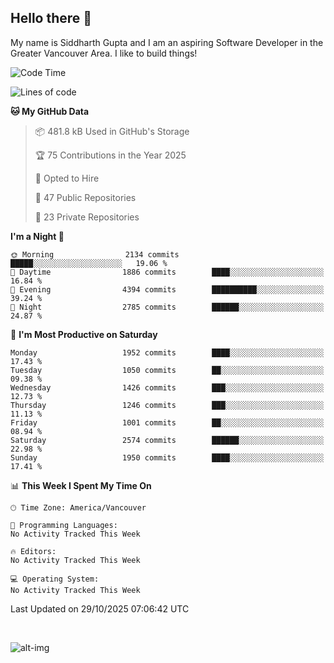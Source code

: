 ## Hello there :wave:

My name is Siddharth Gupta and I am an aspiring Software Developer in the Greater Vancouver Area. I like to build things!

<!-- ![gif](https://github.com/siddg97/siddg97/blob/master/dino.gif) -->

<!--START_SECTION:waka-->
![Code Time](http://img.shields.io/badge/Code%20Time-2%2C120%20hrs%208%20mins-blue)

![Lines of code](https://img.shields.io/badge/From%20Hello%20World%20I%27ve%20Written-15.8%20million%20lines%20of%20code-blue)

**🐱 My GitHub Data** 

> 📦 481.8 kB Used in GitHub's Storage 
 > 
> 🏆 75 Contributions in the Year 2025
 > 
> 💼 Opted to Hire
 > 
> 📜 47 Public Repositories 
 > 
> 🔑 23 Private Repositories 
 > 
**I'm a Night 🦉** 

```text
🌞 Morning                2134 commits        █████░░░░░░░░░░░░░░░░░░░░   19.06 % 
🌆 Daytime                1886 commits        ████░░░░░░░░░░░░░░░░░░░░░   16.84 % 
🌃 Evening                4394 commits        ██████████░░░░░░░░░░░░░░░   39.24 % 
🌙 Night                  2785 commits        ██████░░░░░░░░░░░░░░░░░░░   24.87 % 
```
📅 **I'm Most Productive on Saturday** 

```text
Monday                   1952 commits        ████░░░░░░░░░░░░░░░░░░░░░   17.43 % 
Tuesday                  1050 commits        ██░░░░░░░░░░░░░░░░░░░░░░░   09.38 % 
Wednesday                1426 commits        ███░░░░░░░░░░░░░░░░░░░░░░   12.73 % 
Thursday                 1246 commits        ███░░░░░░░░░░░░░░░░░░░░░░   11.13 % 
Friday                   1001 commits        ██░░░░░░░░░░░░░░░░░░░░░░░   08.94 % 
Saturday                 2574 commits        ██████░░░░░░░░░░░░░░░░░░░   22.98 % 
Sunday                   1950 commits        ████░░░░░░░░░░░░░░░░░░░░░   17.41 % 
```


📊 **This Week I Spent My Time On** 

```text
🕑︎ Time Zone: America/Vancouver

💬 Programming Languages: 
No Activity Tracked This Week

🔥 Editors: 
No Activity Tracked This Week

💻 Operating System: 
No Activity Tracked This Week
```


 Last Updated on 29/10/2025 07:06:42 UTC
<!--END_SECTION:waka-->

<br>

![alt-img](https://github-readme-stats.vercel.app/api?username=siddg97&count_private=true&theme=nightowl&show_icons=true)

